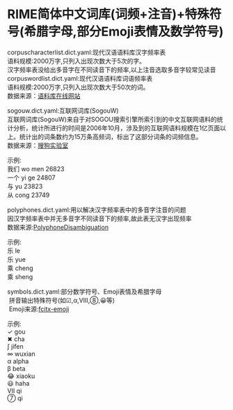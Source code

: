 RIME简体中文词库(词频+注音)+特殊符号(希腊字母,部分Emoji表情及数学符号)
=
corpuscharacterlist.dict.yaml:现代汉语语料库汉字频率表<br>语料规模:2000万字,只列入出现次数大于5次的字。<br>
汉字频率表没给出多音字在不同读音下的频率,以上注音选取多音字较常见读音<br>
corpuswordlist.dict.yaml:现代汉语语料库词语频率表<br>语料规模:2000万字,只列入出现次数大于50次的词。<br>
数据来源：[语料库在线网站](http://www.cncorpus.org)<br>

sogouw.dict.yaml:互联网词库(SogouW)<br>
互联网词库(SogouW)来自于对SOGOU搜索引擎所索引到的中文互联网语料的统计分析，统计所进行的时间是2006年10月，涉及到的互联网语料规模在1亿页面以上。统计出的词条数约为15万条高频词，标出了这部分词条的词频信息。<br>
数据来源：[搜狗实验室](http://www.sogou.com/labs/resource/w.php)<br>

示例:<br>
我们	wo men	26823<br>
一个	yi ge	24807<br>
与	yu	23823<br>
从	cong	23749<br>

polyphones.dict.yaml:用以解决汉字频率表中的多音字注音的问题<br>
因汉字频率表中并无多音字不同读音下的频率,故此表无汉字出现频率<br>
数据来源:[PolyphoneDisambiguation](https://github.com/hjzin/PolyphoneDisambiguation)<br>

示例:<br>
乐	le<br>
乐	yue<br>
乘	cheng<br>
乘	sheng<br>

symbols.dict.yaml:部分数学符号、Emoji表情及希腊字母<br>
 拼音输出特殊符号(如☑,α,Ⅷ,⑧,😀等)<br>
 Emoji来源:[fcitx-emoji](https://github.com/levinit/fcitx-emoji)<br>

示例:<br>
✓	gou<br>
✖	cha<br>
∫	jifen<br>
∞	wuxian<br>
α	alpha<br>
β	beta<br>
😂	xiaoku<br>
😃	haha<br>
Ⅶ	qi<br>
⑦	qi<br>
